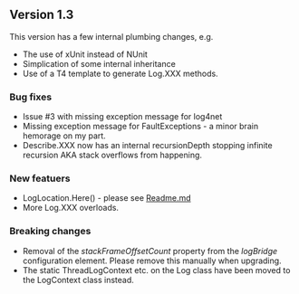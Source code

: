 ## Version 1.3

This version has a few internal plumbing changes, e.g.

  - The use of xUnit instead of NUnit
  - Simplication of some internal inheritance
  - Use of a T4 template to generate Log.XXX methods.

### Bug fixes

  - Issue #3 with missing exception message for log4net
  - Missing exception message for FaultExceptions - a minor brain hemorage on my part. 
  - Describe.XXX now has an internal recursionDepth stopping infinite recursion AKA stack overflows from happening.

### New featuers

  - LogLocation.Here() - please see <a href="Readme.md">Readme.md</a>
  - More Log.XXX overloads.

### Breaking changes

  - Removal of the *stackFrameOffsetCount* property from the *logBridge* configuration element. Please remove this manually when upgrading.
  - The static ThreadLogContext etc. on the Log class have been moved to the LogContext class instead.
